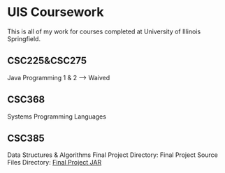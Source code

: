 UIS Coursework
==============

This is all of my work for courses completed at University of Illinois
Springfield.

CSC225&CSC275
-------------

Java Programming 1 & 2  --> Waived

CSC368
------

Systems Programming Languages

CSC385
------

Data Structures & Algorithms
Final Project Directory:
Final Project Source Files Directory:
[Final Project JAR](https://github.com/nnard1616/UIS/blob/master/CSC385/semesterProject/AntColonySimulation/dist/AntColonySimulation.jar)

